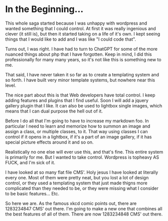 <!-- pagetitle:You can make posts now! -->

<!-- date:03/19/2024 -->

<!-- excerpt:Finally, I got the posts page working. I'm trying to be really careful to make the code easy to work with, but sometimes that's really hard. That said, if it's worth doing, it's worth doing it right, the FIRST time. -->

<!-- thumbnail:babykitty.webp -->

<!-- layout:page.php -->

# In the Beginning...

This whole saga started because I was unhappy with wordpress and wanted something that I could control. At first it was really ingenious and clever (it still is), but then it started taking on a life of it's own. I kept seeing things that I would like to add and I was like "I could code that".

Turns out, I was right. I have had to turn to ChatGPT for some of the more nuanced things about php that I have forgotten. Keep in mind, I did this professionally for many many years, so it's not like this is something new to me.

That said, I have never taken it so far as to create a templating system and so forth. I have built very minor template systems, but nowhere near this level.

The nice part about this is that Web developers have total control. I keep adding features and plugins that I find useful. Soon I will add a jquery gallery plugin that I like. It can also be used to lightbox single images, which means that I can dual purpose the hell out of it.

Before I do all that I'm going to have to increase my markdown foo. In particular I need to learn and memorize how to summon an image and assign a class, or multiple classes, to it. That way using classes I can control if it opens in a lightbox, if it's a part of an image gallery, if it has special picture effects around it and so on.

Realistically no one else will ever use this, and that's fine. This entire system is primarily for me. But I wanted to take control. Wordpress is topheavy AS FUCK, and I'm sick of it.

I have looked at so many flat file CMS'. Holy jesus I have looked at literally every one. Most of them were pretty neat, but you lost a lot of design control, or they used a templating system that just made thigns more complicated than they needed to be, or they were missing what I consider to be basic features... Etc.

So here we are. As the famous xkcd comic points out, there are 1283234847 CMS' out there. I'm going to make a new one that combines all the best features of all of them. There are now 1283234848 CMS' out there.
